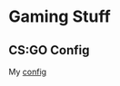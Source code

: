 # Gaming Stuff

## CS:GO Config

My [config](https://gist.github.com/Paraidomat/ffd53cc64a4edcb7bf4459962147c322)

